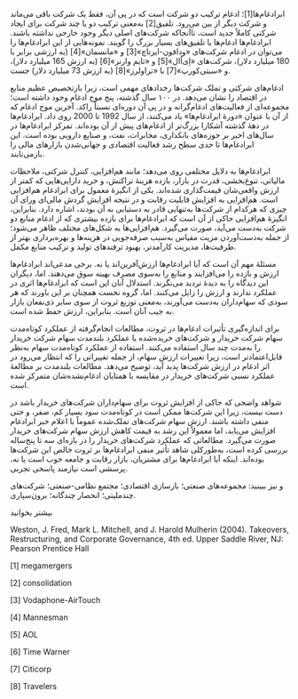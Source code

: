   ابرادغام‌ها[1]؛ ادغام ترکیب دو شرکت است که در پی آن، فقط یک شرکت باقی می‌ماند و شرکت دیگر از بین می‌رود. تلفیق[2] به‌معنی ترکیب دو یا چند شرکت برای ایجاد شرکتی کاملاً جدید است، تاآنجاکه شرکت‌های اصلی دیگر وجود خارجی نداشته باشند. ابرادغام‌ها ادغام‌ها یا تلفیق‌های بسیار بزرگ را گویند. نمونه‌هایی از این ابرادغام‌ها را می‌توان در ادغام شرکت‌های «ودافون-ایرتاچ»[3] و «مانسمان»[4] (به ارزشی برابر با 180 میلیارد دلار)، شرکت‌های «اِی‌اُال»[5] و «تایم وارنر»[6] (به ارزش 165 میلیارد دلار)، و «سیتی‌کورپ»[7] با «تراولرز»[8] (به ارزش 73 میلیارد دلار) جست.

 ادغام‌های شرکتی و تملک شرکت‌ها رخدادهای مهمی است، زیرا بازتخصیص عظیم منابع در اقتصاد را نشان می‌دهد. در ۱۰۰ سال گذشته، پنج موج ادغام وجود داشته است؛ مجموعه‌ای از فعالیت‌های ادغام‌گرانه و در پی آن دوره‌ای نسبتاً راکد. آخرین موج ادغام که از آن با عنوان «دورهٔ ابرادغام‌ها» یاد می‌کنند، از سال‌ 1992 تا 2000 روی داد. ابرادغام‌ها در دههٔ گذشته آشکارا بزرگ‌تر از ادغام‌های پیش از آن بوده‌اند. تمرکز ابرادغام‌ها در سال‌های اخیر بر حوزه‌های بانکداری، مخابرات، نفت، و صنایع دارویی بوده است. این ابرادغام‌ها تا حدی سطح رشد فعالیت‌ اقتصادی و جهانی‌‌شدن بازارهای مالی را بازمی‌تابند.

ابرادغام‌ها به دلایل مختلفی روی می‌دهد؛ مانند هم‌افزایی، کنترل شرکتی، ملاحظات مالیاتی، تنوع‌بخشی، قدرت در بازار، بازده هزینۀ تراکنش، و خرید دارایی‌هایی که کمتر از ارزش واقعی‌شان قیمت‌گذاری شده‌اند. یکی از انگیزهٔ معمول برای ابرادغام هم‌افزایی است. هم‌افزایی به افزایش قابلیت رقابت و در نتیجه افزایش گردش مالی‌ای ورای آن چیزی که هرکدام از شرکت‌ها به‌تنهایی قادر به دستیابی به آن بودند، اشاره دارد. بنابراین، انگیزهٔ هم‌افزایی حاکی از آن است که ابرادغام‌ها برای بازده بیشتری که از ادغام منابع دو شرکت به‌دست می‌آید، صورت می‌گیرد. هم‌افزایی‌ها به شکل‌های مختلف ظاهر می‌شود؛ از جمله به‌دست‌آوردن مزیت مقیاس به‌سبب صرفه‌جویی در هزینه‌ها و بهره‌برداری بهتر از ظرفیت‌ها، مدیریت کارآمدتر، بهبود ترفندهای تولید و ترکیب منابع مکمل.

مسئلهٔ مهم آن است که آیا ابرادغام‌ها ارزش‌آفرین‌اند یا نه. برخی مدعی‌اند ابرادغام‌ها ارزش و بازده را می‌افزایند و منابع را به‌سوی مصرف بهینه سوق می‌دهند. اما، دیگران این دیدگاه را به دیدهٔ تردید می‌نگرند. استدلال آنان این است که ابرادغام‌ها اثری در عملکرد ندارند و ارزش را زایل می‌کنند. اما، گروه نخست همچنان بر این باورند که هر سودی که سهام‌داران به‌دست می‌آورند، به‌معنی توزیع ثروت از سوی سایر ذی‌نفعان بازار به جیب آنان است. بنابراین، ارزش حفظ شده است.

برای اندازه‌گیری تأثیرات ادغام‌ها در ثروت، مطالعات انجام‌گرفته از عملکرد کوتاه‌مدت سهام شرکت خریدار و شرکت‌های خریده‌شده یا عملکرد بلندمدت سهام شرکت خریدار را به‌مدت چند سال استفاده می‌کنند. استفاده از عملکرد کوتاه‌مدت سهام به‌نظر قابل‌اعتمادتر است، زیرا تغییرات ارزش سهام، از جمله تغییراتی را که انتظار می‌رود در اثر ادغام در ارزش شرکت‌ها پدید آید، توضیح می‌دهد. مطالعات بلندمدت بر مطالعهٔ عملکرد نسبی شرکت‌های خریدار در مقایسه با همتایان ادغام‌نشده‌شان متمرکز شده است.

شواهد واضحی که حاکی از افزایش ثروت برای سهام‌داران شرکت‌های خریدار باشد در دست نیست، زیرا این شرکت‌ها ممکن است در کوتاه‌مدت سود بسیار کم، صفر، و حتی منفی داشته باشند. ارزش سهام شرکت‌های تملک‌شده عموماً با اعلام خبر ابرادغام افزایش می‌یابد، اما معمولاً این رشد به قیمت کاهش ارزش سهام شرکت‌های خریدار صورت می‌گیرد. مطالعاتی که عملکرد شرکت‌های خریدار را در بازه‌ای سه تا پنج‌ساله بررسی کرده است، به‌طورکلی شاهد تأثیر منفی ابرادغام‌ها بر ثروت خالص این شرکت‌ها بوده‌اند. اینکه آیا ابرادغام‌ها برای مشتریان، بازار رقابت و جامعه خوب است یا نه، پرسشی است نیازمند پاسخی تجربی.

و نیز ببینید: مجموعه‌های صنعتی؛ بازسازی اقتصادی؛ مجتمع نظامی-صنعتی؛ شرکت‌های چندملیتی؛ انحصار چندگانه؛ برون‌سپاری.

 بیشتر بخوانید

Weston, J. Fred, Mark L. Mitchell, and J. Harold Mulherin (2004). Takeovers, Restructuring, and Corporate Governance, 4th ed. Upper Saddle River, NJ: Pearson Prentice Hall

[1] megamergers

[2] consolidation

[3] Vodaphone-AirTouch

[4] Mannesman

[5] AOL

[6] Time Warner

 [7] Citicorp

 [8] Travelers

 

 

 

 